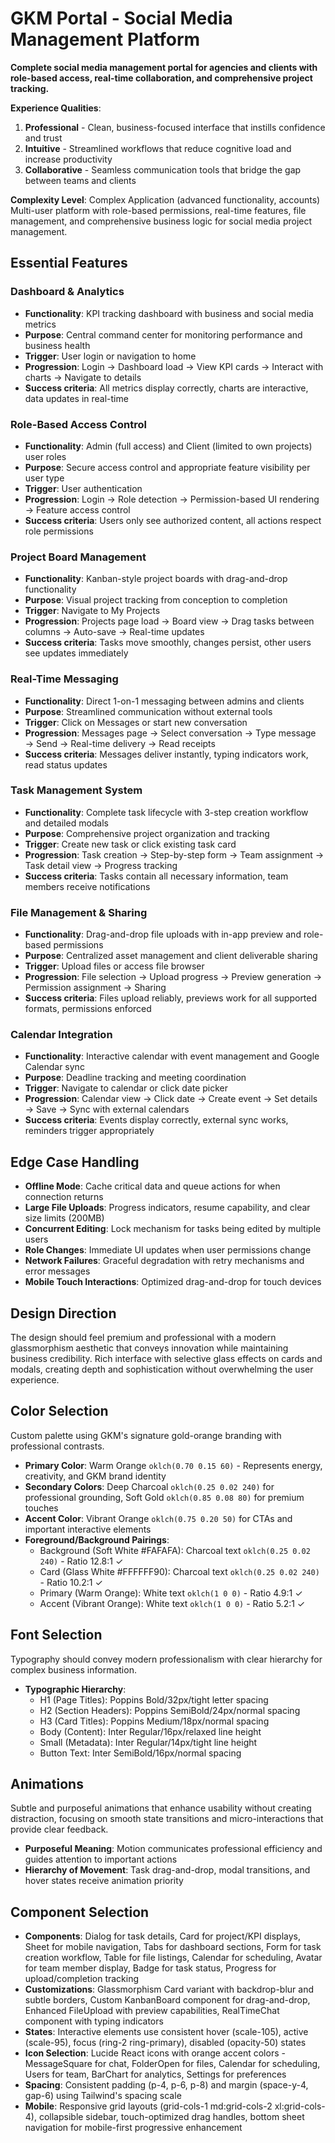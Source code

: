 # GKM Portal - Social Media Management Platform

**Complete social media management portal for agencies and clients with role-based access, real-time collaboration, and comprehensive project tracking.**

**Experience Qualities**:
1. **Professional** - Clean, business-focused interface that instills confidence and trust
2. **Intuitive** - Streamlined workflows that reduce cognitive load and increase productivity  
3. **Collaborative** - Seamless communication tools that bridge the gap between teams and clients

**Complexity Level**: Complex Application (advanced functionality, accounts)
Multi-user platform with role-based permissions, real-time features, file management, and comprehensive business logic for social media project management.

## Essential Features

### Dashboard & Analytics
- **Functionality**: KPI tracking dashboard with business and social media metrics
- **Purpose**: Central command center for monitoring performance and business health
- **Trigger**: User login or navigation to home
- **Progression**: Login → Dashboard load → View KPI cards → Interact with charts → Navigate to details
- **Success criteria**: All metrics display correctly, charts are interactive, data updates in real-time

### Role-Based Access Control
- **Functionality**: Admin (full access) and Client (limited to own projects) user roles
- **Purpose**: Secure access control and appropriate feature visibility per user type
- **Trigger**: User authentication
- **Progression**: Login → Role detection → Permission-based UI rendering → Feature access control
- **Success criteria**: Users only see authorized content, all actions respect role permissions

### Project Board Management
- **Functionality**: Kanban-style project boards with drag-and-drop functionality
- **Purpose**: Visual project tracking from conception to completion
- **Trigger**: Navigate to My Projects
- **Progression**: Projects page load → Board view → Drag tasks between columns → Auto-save → Real-time updates
- **Success criteria**: Tasks move smoothly, changes persist, other users see updates immediately

### Real-Time Messaging
- **Functionality**: Direct 1-on-1 messaging between admins and clients
- **Purpose**: Streamlined communication without external tools
- **Trigger**: Click on Messages or start new conversation
- **Progression**: Messages page → Select conversation → Type message → Send → Real-time delivery → Read receipts
- **Success criteria**: Messages deliver instantly, typing indicators work, read status updates

### Task Management System
- **Functionality**: Complete task lifecycle with 3-step creation workflow and detailed modals
- **Purpose**: Comprehensive project organization and tracking
- **Trigger**: Create new task or click existing task card
- **Progression**: Task creation → Step-by-step form → Team assignment → Task detail view → Progress tracking
- **Success criteria**: Tasks contain all necessary information, team members receive notifications

### File Management & Sharing
- **Functionality**: Drag-and-drop file uploads with in-app preview and role-based permissions
- **Purpose**: Centralized asset management and client deliverable sharing
- **Trigger**: Upload files or access file browser
- **Progression**: File selection → Upload progress → Preview generation → Permission assignment → Sharing
- **Success criteria**: Files upload reliably, previews work for all supported formats, permissions enforced

### Calendar Integration
- **Functionality**: Interactive calendar with event management and Google Calendar sync
- **Purpose**: Deadline tracking and meeting coordination
- **Trigger**: Navigate to calendar or click date picker
- **Progression**: Calendar view → Click date → Create event → Set details → Save → Sync with external calendars
- **Success criteria**: Events display correctly, external sync works, reminders trigger appropriately

## Edge Case Handling

- **Offline Mode**: Cache critical data and queue actions for when connection returns
- **Large File Uploads**: Progress indicators, resume capability, and clear size limits (200MB)
- **Concurrent Editing**: Lock mechanism for tasks being edited by multiple users
- **Role Changes**: Immediate UI updates when user permissions change
- **Network Failures**: Graceful degradation with retry mechanisms and error messages
- **Mobile Touch Interactions**: Optimized drag-and-drop for touch devices

## Design Direction

The design should feel premium and professional with a modern glassmorphism aesthetic that conveys innovation while maintaining business credibility. Rich interface with selective glass effects on cards and modals, creating depth and sophistication without overwhelming the user experience.

## Color Selection

Custom palette using GKM's signature gold-orange branding with professional contrasts.

- **Primary Color**: Warm Orange `oklch(0.70 0.15 60)` - Represents energy, creativity, and GKM brand identity
- **Secondary Colors**: Deep Charcoal `oklch(0.25 0.02 240)` for professional grounding, Soft Gold `oklch(0.85 0.08 80)` for premium touches
- **Accent Color**: Vibrant Orange `oklch(0.75 0.20 50)` for CTAs and important interactive elements
- **Foreground/Background Pairings**: 
  - Background (Soft White #FAFAFA): Charcoal text `oklch(0.25 0.02 240)` - Ratio 12.8:1 ✓
  - Card (Glass White #FFFFFF90): Charcoal text `oklch(0.25 0.02 240)` - Ratio 10.2:1 ✓
  - Primary (Warm Orange): White text `oklch(1 0 0)` - Ratio 4.9:1 ✓
  - Accent (Vibrant Orange): White text `oklch(1 0 0)` - Ratio 5.2:1 ✓

## Font Selection

Typography should convey modern professionalism with clear hierarchy for complex business information.

- **Typographic Hierarchy**:
  - H1 (Page Titles): Poppins Bold/32px/tight letter spacing
  - H2 (Section Headers): Poppins SemiBold/24px/normal spacing  
  - H3 (Card Titles): Poppins Medium/18px/normal spacing
  - Body (Content): Inter Regular/16px/relaxed line height
  - Small (Metadata): Inter Regular/14px/tight line height
  - Button Text: Inter SemiBold/16px/normal spacing

## Animations

Subtle and purposeful animations that enhance usability without creating distraction, focusing on smooth state transitions and micro-interactions that provide clear feedback.

- **Purposeful Meaning**: Motion communicates professional efficiency and guides attention to important actions
- **Hierarchy of Movement**: Task drag-and-drop, modal transitions, and hover states receive animation priority

## Component Selection

- **Components**: Dialog for task details, Card for project/KPI displays, Sheet for mobile navigation, Tabs for dashboard sections, Form for task creation workflow, Table for file listings, Calendar for scheduling, Avatar for team member display, Badge for task status, Progress for upload/completion tracking
- **Customizations**: Glassmorphism Card variant with backdrop-blur and subtle borders, Custom KanbanBoard component for drag-and-drop, Enhanced FileUpload with preview capabilities, RealTimeChat component with typing indicators
- **States**: Interactive elements use consistent hover (scale-105), active (scale-95), focus (ring-2 ring-primary), disabled (opacity-50) states
- **Icon Selection**: Lucide React icons with orange accent colors - MessageSquare for chat, FolderOpen for files, Calendar for scheduling, Users for team, BarChart for analytics, Settings for preferences
- **Spacing**: Consistent padding (p-4, p-6, p-8) and margin (space-y-4, gap-6) using Tailwind's spacing scale
- **Mobile**: Responsive grid layouts (grid-cols-1 md:grid-cols-2 xl:grid-cols-4), collapsible sidebar, touch-optimized drag handles, bottom sheet navigation for mobile-first progressive enhancement